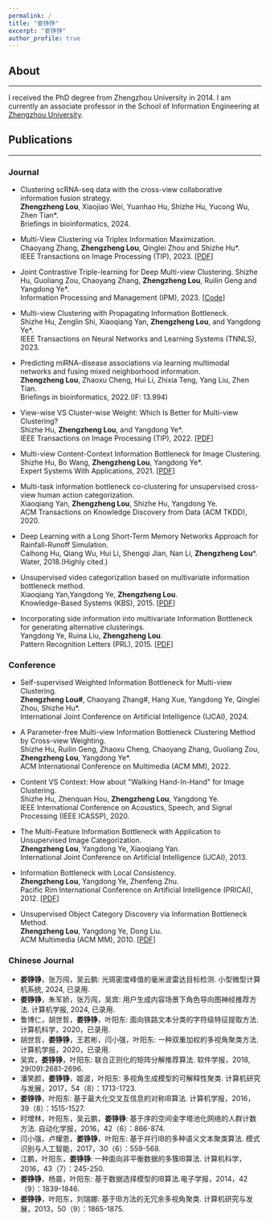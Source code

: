 ```yaml
---
permalink: /
title: "娄铮铮"
excerpt: "娄铮铮"
author_profile: true
---
```


## About
---
I received the PhD degree from Zhengzhou University in 2014. I am currently an associate professor in the School of Information Engineering at [Zhengzhou University](https://www.zzu.edu.cn/).

## Publications
---
### Journal
- Clustering scRNA-seq data with the cross-view collaborative information fusion strategy.  
**Zhengzheng Lou**, Xiaojiao Wei, Yuanhao Hu, Shizhe Hu, Yucong Wu, Zhen Tian*.  
Briefings in bioinformatics, 2024.  

- Multi-View Clustering via Triplex Information Maximization.  
Chaoyang Zhang, **Zhengzheng Lou**, Qinglei Zhou and Shizhe Hu*.  
IEEE Transactions on Image Processing (TIP), 2023. \[[PDF](https://ieeexplore.ieee.org/document/10194552)\]

- Joint Contrastive Triple-learning for Deep Multi-view Clustering.
Shizhe Hu, Guoliang Zou, Chaoyang Zhang, **Zhengzheng Lou**, Ruilin Geng and Yangdong Ye*.  
Information Processing and Management (IPM), 2023. \[[Code](https://github.com/ShizheHu/IPM23_Code_Joint-Contrastive-Triple-learning)\]

- Multi-view Clustering with Propagating Information Bottleneck.  
Shizhe Hu, Zenglin Shi, Xiaoqiang Yan, **Zhengzheng Lou**, and Yangdong Ye*.  
IEEE Transactions on Neural Networks and Learning Systems (TNNLS), 2023.  

- Predicting miRNA-disease associations via learning multimodal networks and fusing mixed neighborhood information.  
**Zhengzheng Lou**, Zhaoxu Cheng, Hui Li, Zhixia Teng, Yang Liu, Zhen Tian.  
Briefings in bioinformatics, 2022.(IF: 13.994)  

- View-wise VS Cluster-wise Weight: Which Is Better for Multi-view Clustering?  
Shizhe Hu, **Zhengzheng Lou**, and Yangdong Ye*.  
IEEE Transactions on Image Processing (TIP), 2022. \[[PDF](https://github.com/ShizheHu/IPM23_Code_Joint-Contrastive-Triple-learning)\] 

- Multi-view Content-Context Information Bottleneck for Image Clustering.  
Shizhe Hu, Bo Wang, **Zhengzheng Lou**, Yangdong Ye*.  
Expert Systems With Applications, 2021. \[[PDF](https://github.com/ShizheHu/IPM23_Code_Joint-Contrastive-Triple-learning)\] 

- Multi-task information bottleneck co-clustering for unsupervised cross-view human action categorization.  
Xiaoqiang Yan, **Zhengzheng Lou**, Shizhe Hu, Yangdong Ye.  
ACM Transactions on Knowledge Discovery from Data (ACM TKDD), 2020.  

- Deep Learning with a Long Short-Term Memory Networks Approach for Rainfall-Runoff Simulation.  
Caihong Hu, Qiang Wu, Hui Li, Shengqi Jian, Nan Li, **Zhengzheng Lou***.  
Water, 2018.(Highly cited.)  

- Unsupervised video categorization based on multivariate information bottleneck method.  
Xiaoqiang Yan,Yangdong Ye, **Zhengzheng Lou**.  
Knowledge-Based Systems (KBS), 2015. \[[PDF](https://www.sciencedirect.com/science/article/abs/pii/S095070511500132X)\]

- Incorporating side information into multivariate Information Bottleneck for generating alternative clusterings.  
Yangdong Ye, Ruina Liu, **Zhengzheng Lou**.  
Pattern Recognition Letters (PRL), 2015. \[[PDF](https://www.sciencedirect.com/science/article/abs/pii/S095070511500132X)\]


### Conference
- Self-supervised Weighted Information Bottleneck for Multi-view Clustering.  
**Zhengzheng Lou#**, Chaoyang Zhang#, Hang Xue, Yangdong Ye, Qinglei Zhou, Shizhe Hu*.  
International Joint Conference on Artificial Intelligence (IJCAI), 2024.  

- A Parameter-free Multi-view Information Bottleneck Clustering Method by Cross-view Weighting.  
Shizhe Hu, Ruilin Geng, Zhaoxu Cheng, Chaoyang Zhang, Guoliang Zou, **Zhengzheng Lou**, Yangdong Ye*.  
ACM International Conference on Multimedia (ACM MM), 2022.  

- Content VS Context: How about "Walking Hand-In-Hand" for Image Clustering.  
Shizhe Hu, Zhenquan Hou, **Zhengzheng Lou**, Yangdong Ye.  
IEEE International Conference on Acoustics, Speech, and Signal Processing (IEEE ICASSP), 2020.  

- The Multi-Feature Information Bottleneck with Application to Unsupervised Image Categorization.  
**Zhengzheng Lou**, Yangdong Ye, Xiaoqiang Yan.  
International Joint Conference on Artificial Intelligence (IJCAI), 2013.

- Information Bottleneck with Local Consistency.  
**Zhengzheng Lou**, Yangdong Ye, Zhenfeng Zhu.  
Pacific Rim International Conference on Artificial Intelligence (PRICAI), 2012. \[[PDF](https://link.springer.com/chapter/10.1007/978-3-642-32695-0_27)\]

- Unsupervised Object Category Discovery via Information Bottleneck Method.  
**Zhengzheng Lou**, Yangdong Ye, Dong Liu.  
ACM Multimedia (ACM MM), 2010. \[[PDF](https://www5.zzu.edu.cn/__local/D/D4/D8/2256AAE5E94748EC29E7D20FD2B_DD66DAB4_79327.pdf)\]


### Chinese Journal
- **娄铮铮**，张万闯，吴云鹏: 光斑密度峰值的毫米波雷达目标检测. 小型微型计算机系统, 2024, 已录用.
- **娄铮铮**，朱军娇，张万闯，吴宾: 用户生成内容场景下角色导向图神经推荐方法. 计算机学报, 2024, 已录用.
- 鲁博仁，胡世哲，**娄铮铮**，叶阳东: 面向铁路文本分类的字符级特征提取方法. 计算机科学，2020，已录用.
- 胡世哲，**娄铮铮**，王若彬，闫小强，叶阳东: 一种双重加权的多视角聚类方法. 计算机学报，2020，已录用.
- 吴宾，**娄铮铮**，叶阳东: 联合正则化的矩阵分解推荐算法. 软件学报，2018, 29(09):2681-2696.
- 潘笑颜，**娄铮铮**，姬波，叶阳东: 多视角生成模型的可解释性聚类. 计算机研究与发展，2017，54（8）：1713-1723.
- **娄铮铮**，叶阳东: 基于最大化交叉互信息的对称IB算法. 计算机学报，2016，39（8）：1515-1527.
- 时增林，叶阳东，吴云鹏，**娄铮铮**: 基于序的空间金字塔池化网络的人群计数方法. 自动化学报，2016，42（6）：866-874.
- 闫小强，卢耀恩，**娄铮铮**，叶阳东: 基于并行IB的多种语义文本聚类算法. 模式识别与人工智能，2017，30（6）：559-568.
- 江鹏，叶阳东，**娄铮铮**: 一种面向非平衡数据的多簇IB算法. 计算机科学，2016，43（7）：245-250.
- **娄铮铮**，杨晨，叶阳东: 基于数据选择模型的IB算法.电子学报，2014，42（9）：1839-1846.
- **娄铮铮**，叶阳东，刘瑞娜: 基于IB方法的无冗余多视角聚类. 计算机研究与发展，2013，50（9）：1865-1875.

<!-- - 光斑密度峰值的毫米波雷达目标检测.  
**娄铮铮**, 张万闯, 吴云鹏.  
小型微型计算机系统, 2024.  

- 用户生成内容场景下角色导向图神经推荐方法.  
**娄铮铮**, 朱军娇, 张万闯, 吴宾.  
计算机学报, 2024.  

- 面向铁路文本分类的字符级特征提取方法.  
鲁博仁, 胡世哲, **娄铮铮**, 叶阳东.  
计算机科学，2020.  

- 一种双重加权的多视角聚类方法.  
胡世哲, **娄铮铮**, 王若彬, 闫小强, 叶阳东.  
计算机学报，2020.  

- 联合正则化的矩阵分解推荐算法.  
吴宾, **娄铮铮**, 叶阳东.  
软件学报, 2018.  -->


